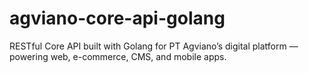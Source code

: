 # agviano-core-api-golang
RESTful Core API built with Golang for PT Agviano’s digital platform — powering web, e-commerce, CMS, and mobile apps.
